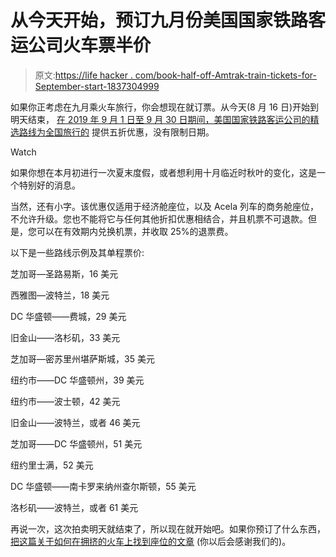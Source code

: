 # 从今天开始，预订九月份美国国家铁路客运公司火车票半价

> 原文:[https://life hacker . com/book-half-off-Amtrak-train-tickets-for-September-start-1837304999](https://lifehacker.com/book-half-off-amtrak-train-tickets-for-september-start-1837304999)

如果你正考虑在九月乘火车旅行，你会想现在就订票。从今天(8 月 16 日)开始到明天结束， [在 2019 年 9 月 1 日至 9 月 30 日期间，美国国家铁路客运公司的精选路线为全国旅行的](https://media.amtrak.com/2019/08/amtrak-offers-50-off-national-travel-with-september-sale/) 提供五折优惠，没有限制日期。

Watch

如果你想在本月初进行一次夏末度假，或者想利用十月临近时秋叶的变化，这是一个特别好的消息。

当然，还有小字。该优惠仅适用于经济舱座位，以及 Acela 列车的商务舱座位，不允许升级。您也不能将它与任何其他折扣优惠相结合，并且机票不可退款。但是，您可以在有效期内兑换机票，并收取 25%的退票费。

以下是一些路线示例及其单程票价:

芝加哥—圣路易斯，16 美元

西雅图—波特兰，18 美元

DC 华盛顿——费城，29 美元

旧金山——洛杉矶，33 美元

芝加哥—密苏里州堪萨斯城，35 美元

纽约市——DC 华盛顿州，39 美元

纽约市——波士顿，42 美元

旧金山——波特兰，或者 46 美元

芝加哥——DC 华盛顿州，51 美元

纽约里士满，52 美元

DC 华盛顿——南卡罗来纳州查尔斯顿，55 美元

洛杉矶——波特兰，或者 61 美元

再说一次，这次拍卖明天就结束了，所以现在就开始吧。如果你预订了什么东西， [把这篇关于如何在拥挤的火车上找到座位的文章](https://lifehacker.com/how-to-improve-your-chances-of-getting-a-seat-on-amtrak-1836602272) (你以后会感谢我们的)。